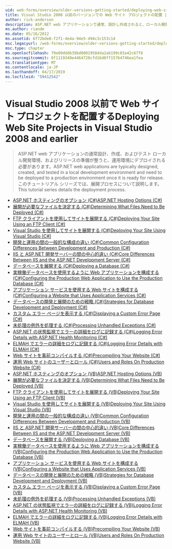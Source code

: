 ```yaml
---
uid: web-forms/overview/older-versions-getting-started/deploying-web-site-projects/index
title: Visual Studio 2008 以前のバージョンでの Web サイト プロジェクトの配置 |Microsoft Docs
author: rick-anderson
description: ASP.NET web アプリケーションで通常、設計し作成されると、ローカル開発環境でテストおよびを実稼働環境にデプロイする必要があります.
ms.author: riande
ms.date: 05/16/2012
ms.assetid: 6f72bde8-f2f1-4e4a-94e5-494c3c153c14
msc.legacyurl: /web-forms/overview/older-versions-getting-started/deploying-web-site-projects
msc.type: chapter
ms.openlocfilehash: 79e09dddb39bd00019584da2ab199c03a42c67f8
ms.sourcegitcommit: 0f1119340e4464720cfd16d0ff15764746ea1fea
ms.translationtype: MT
ms.contentlocale: ja-JP
ms.lasthandoff: 04/17/2019
ms.locfileid: "59412542"
---
```

# <a name="deploying-web-site-projects-in-visual-studio-2008-and-earlier"></a><span data-ttu-id="65193-103">Visual Studio 2008 以前で Web サイト プロジェクトを配置する</span><span class="sxs-lookup"><span data-stu-id="65193-103">Deploying Web Site Projects in Visual Studio 2008 and earlier</span></span>

> <span data-ttu-id="65193-104">ASP.NET web アプリケーションの通常設計、作成、およびテスト ローカル開発環境、およびリリースの準備が整うと、運用環境にデプロイされる必要があります。</span><span class="sxs-lookup"><span data-stu-id="65193-104">ASP.NET web applications are typically designed, created, and tested in a local development environment and need to be deployed to a production environment once it is ready for release.</span></span> <span data-ttu-id="65193-105">このチュートリアル シリーズでは、展開プロセスについて説明します。</span><span class="sxs-lookup"><span data-stu-id="65193-105">This tutorial series details the deployment process.</span></span>


- [<span data-ttu-id="65193-106">ASP.NET ホスティングのオプション (C#)</span><span class="sxs-lookup"><span data-stu-id="65193-106">ASP.NET Hosting Options (C#)</span></span>](asp-net-hosting-options-cs.md)
- [<span data-ttu-id="65193-107">展開が必要なファイルを決定する (C#)</span><span class="sxs-lookup"><span data-stu-id="65193-107">Determining What Files Need to Be Deployed (C#)</span></span>](determining-what-files-need-to-be-deployed-cs.md)
- [<span data-ttu-id="65193-108">FTP クライアントを使用してサイトを展開する (C#)</span><span class="sxs-lookup"><span data-stu-id="65193-108">Deploying Your Site Using an FTP Client (C#)</span></span>](deploying-your-site-using-an-ftp-client-cs.md)
- [<span data-ttu-id="65193-109">Visual Studio を使用してサイトを展開する (C#)</span><span class="sxs-lookup"><span data-stu-id="65193-109">Deploying Your Site Using Visual Studio (C#)</span></span>](deploying-your-site-using-visual-studio-cs.md)
- [<span data-ttu-id="65193-110">開発と運用の間の一般的な構成の違い (C#)</span><span class="sxs-lookup"><span data-stu-id="65193-110">Common Configuration Differences Between Development and Production (C#)</span></span>](common-configuration-differences-between-development-and-production-cs.md)
- [<span data-ttu-id="65193-111">IIS と ASP.NET 開発サーバーの間の中心的違い (C#)</span><span class="sxs-lookup"><span data-stu-id="65193-111">Core Differences Between IIS and the ASP.NET Development Server (C#)</span></span>](core-differences-between-iis-and-the-asp-net-development-server-cs.md)
- [<span data-ttu-id="65193-112">データベースを展開する (C#)</span><span class="sxs-lookup"><span data-stu-id="65193-112">Deploying a Database (C#)</span></span>](deploying-a-database-cs.md)
- [<span data-ttu-id="65193-113">実稼働データベースを使用するように Web アプリケーションを構成する (C#)</span><span class="sxs-lookup"><span data-stu-id="65193-113">Configuring the Production Web Application to Use the Production Database (C#)</span></span>](configuring-the-production-web-application-to-use-the-production-database-cs.md)
- [<span data-ttu-id="65193-114">アプリケーション サービスを使用する Web サイトを構成する (C#)</span><span class="sxs-lookup"><span data-stu-id="65193-114">Configuring a Website that Uses Application Services (C#)</span></span>](configuring-a-website-that-uses-application-services-cs.md)
- [<span data-ttu-id="65193-115">データベースの開発と展開のための戦略 (C#)</span><span class="sxs-lookup"><span data-stu-id="65193-115">Strategies for Database Development and Deployment (C#)</span></span>](strategies-for-database-development-and-deployment-cs.md)
- [<span data-ttu-id="65193-116">カスタム エラー ページを表示する (C#)</span><span class="sxs-lookup"><span data-stu-id="65193-116">Displaying a Custom Error Page (C#)</span></span>](displaying-a-custom-error-page-cs.md)
- [<span data-ttu-id="65193-117">未処理の例外を処理する (C#)</span><span class="sxs-lookup"><span data-stu-id="65193-117">Processing Unhandled Exceptions (C#)</span></span>](processing-unhandled-exceptions-cs.md)
- [<span data-ttu-id="65193-118">ASP.NET の状態監視でエラーの詳細をログに記録する (C#)</span><span class="sxs-lookup"><span data-stu-id="65193-118">Logging Error Details with ASP.NET Health Monitoring (C#)</span></span>](logging-error-details-with-asp-net-health-monitoring-cs.md)
- [<span data-ttu-id="65193-119">ELMAH でエラーの詳細をログに記録する (C#)</span><span class="sxs-lookup"><span data-stu-id="65193-119">Logging Error Details with ELMAH (C#)</span></span>](logging-error-details-with-elmah-cs.md)
- [<span data-ttu-id="65193-120">Web サイトを事前コンパイルする (C#)</span><span class="sxs-lookup"><span data-stu-id="65193-120">Precompiling Your Website (C#)</span></span>](precompiling-your-website-cs.md)
- [<span data-ttu-id="65193-121">運用 Web サイトのユーザーとロール (C#)</span><span class="sxs-lookup"><span data-stu-id="65193-121">Users and Roles On Production Website (C#)</span></span>](users-and-roles-on-the-production-website-cs.md)
- [<span data-ttu-id="65193-122">ASP.NET ホスティングのオプション (VB)</span><span class="sxs-lookup"><span data-stu-id="65193-122">ASP.NET Hosting Options (VB)</span></span>](asp-net-hosting-options-vb.md)
- [<span data-ttu-id="65193-123">展開が必要なファイルを決定する (VB)</span><span class="sxs-lookup"><span data-stu-id="65193-123">Determining What Files Need to Be Deployed (VB)</span></span>](determining-what-files-need-to-be-deployed-vb.md)
- [<span data-ttu-id="65193-124">FTP クライアントを使用してサイトを展開する (VB)</span><span class="sxs-lookup"><span data-stu-id="65193-124">Deploying Your Site Using an FTP Client (VB)</span></span>](deploying-your-site-using-an-ftp-client-vb.md)
- [<span data-ttu-id="65193-125">Visual Studio を使用してサイトを展開する (VB)</span><span class="sxs-lookup"><span data-stu-id="65193-125">Deploying Your Site Using Visual Studio (VB)</span></span>](deploying-your-site-using-visual-studio-vb.md)
- [<span data-ttu-id="65193-126">開発と運用の間の一般的な構成の違い (VB)</span><span class="sxs-lookup"><span data-stu-id="65193-126">Common Configuration Differences Between Development and Production (VB)</span></span>](common-configuration-differences-between-development-and-production-vb.md)
- [<span data-ttu-id="65193-127">IIS と ASP.NET 開発サーバーの間の中心的違い (VB)</span><span class="sxs-lookup"><span data-stu-id="65193-127">Core Differences Between IIS and the ASP.NET Development Server (VB)</span></span>](core-differences-between-iis-and-the-asp-net-development-server-vb.md)
- [<span data-ttu-id="65193-128">データベースを展開する (VB)</span><span class="sxs-lookup"><span data-stu-id="65193-128">Deploying a Database (VB)</span></span>](deploying-a-database-vb.md)
- [<span data-ttu-id="65193-129">実稼働データベースを使用するように Web アプリケーションを構成する (VB)</span><span class="sxs-lookup"><span data-stu-id="65193-129">Configuring the Production Web Application to Use the Production Database (VB)</span></span>](configuring-the-production-web-application-to-use-the-production-database-vb.md)
- [<span data-ttu-id="65193-130">アプリケーション サービスを使用する Web サイトを構成する (VB)</span><span class="sxs-lookup"><span data-stu-id="65193-130">Configuring a Website that Uses Application Services (VB)</span></span>](configuring-a-website-that-uses-application-services-vb.md)
- [<span data-ttu-id="65193-131">データベースの開発と展開のための戦略 (VB)</span><span class="sxs-lookup"><span data-stu-id="65193-131">Strategies for Database Development and Deployment (VB)</span></span>](strategies-for-database-development-and-deployment-vb.md)
- [<span data-ttu-id="65193-132">カスタム エラー ページを表示する (VB)</span><span class="sxs-lookup"><span data-stu-id="65193-132">Displaying a Custom Error Page (VB)</span></span>](displaying-a-custom-error-page-vb.md)
- [<span data-ttu-id="65193-133">未処理の例外を処理する (VB)</span><span class="sxs-lookup"><span data-stu-id="65193-133">Processing Unhandled Exceptions (VB)</span></span>](processing-unhandled-exceptions-vb.md)
- [<span data-ttu-id="65193-134">ASP.NET の状態監視でエラーの詳細をログに記録する (VB)</span><span class="sxs-lookup"><span data-stu-id="65193-134">Logging Error Details with ASP.NET Health Monitoring (VB)</span></span>](logging-error-details-with-asp-net-health-monitoring-vb.md)
- [<span data-ttu-id="65193-135">ELMAH でエラーの詳細をログに記録する (VB)</span><span class="sxs-lookup"><span data-stu-id="65193-135">Logging Error Details with ELMAH (VB)</span></span>](logging-error-details-with-elmah-vb.md)
- [<span data-ttu-id="65193-136">Web サイトを事前コンパイルする (VB)</span><span class="sxs-lookup"><span data-stu-id="65193-136">Precompiling Your Website (VB)</span></span>](precompiling-your-website-vb.md)
- [<span data-ttu-id="65193-137">運用 Web サイトのユーザーとロール (VB)</span><span class="sxs-lookup"><span data-stu-id="65193-137">Users and Roles On Production Website (VB)</span></span>](users-and-roles-on-the-production-website-vb.md)
